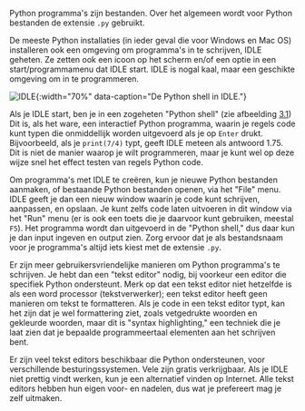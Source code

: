 Python programma's zijn bestanden. Over het algemeen wordt voor Python
bestanden de extensie `.py` gebruikt.

De meeste Python installaties (in ieder geval die voor Windows en Mac
OS) installeren ook een omgeving om programma's in te schrijven, IDLE
geheten. Ze zetten ook een icoon op het scherm en/of een optie in een
start/programmamenu dat IDLE start. IDLE is nogal kaal, maar een
geschikte omgeving om in te programmeren.

![IDLE](media/IDLE.png "IDLE"){:width="70%" data-caption="De Python shell in IDLE."}

Als je IDLE start, ben je in een zogeheten "Python shell" (zie
afbeelding
<a href="#f:IDLE" data-reference-type="ref" data-reference="f:IDLE">3.1</a>)
Dit is, als het ware, een interactief Python programma, waarin je regels
code kunt typen die onmiddellijk worden uitgevoerd als je op `Enter`
drukt. Bijvoorbeeld, als je `print(7/4)` typt, geeft IDLE meteen als
antwoord $1.75$. Dit is niet de manier waarop je wilt programmeren, maar
je kunt wel op deze wijze snel het effect testen van regels Python code.

Om programma's met IDLE te creëren, kun je nieuwe Python bestanden
aanmaken, of bestaande Python bestanden openen, via het "File" menu.
IDLE geeft je dan een nieuw window waarin je code kunt schrijven,
aanpassen, en opslaan. Je kunt zelfs code laten uitvoeren in dit window
via het "Run" menu (er is ook een toets die je daarvoor kunt gebruiken,
meestal `F5`). Het programma wordt dan uitgevoerd in de "Python shell,"
dus daar kun je dan input ingeven en output zien. Zorg ervoor dat je als
bestandsnaam voor je programma's altijd iets kiest met de extensie
`.py`.

Er zijn meer gebruikersvriendelijke manieren om Python programma's te
schrijven. Je hebt dan een "tekst editor" nodig, bij voorkeur een editor
die specifiek Python ondersteunt. Merk op dat een tekst editor niet
hetzelfde is als een word processor (tekstverwerker); een tekst editor
heeft geen manieren om tekst te formatteren. Als je code in een tekst
editor typt, kan het zijn dat je wel formattering ziet, zoals
vetgedrukte woorden en gekleurde woorden, maar dit is "syntax
highlighting," een techniek die je laat zien dat je bepaalde
programmeertaal elementen aan het schrijven bent.

Er zijn veel tekst editors beschikbaar die Python ondersteunen, voor
verschillende besturingssystemen. Vele zijn gratis verkrijgbaar. Als je
IDLE niet prettig vindt werken, kun je een alternatief vinden op
Internet. Alle tekst editors hebben hun eigen voor- en nadelen, dus wat
je prefereert mag je zelf uitmaken.
